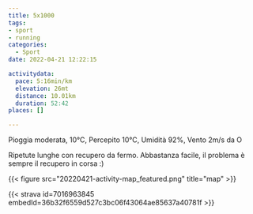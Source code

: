 ```yaml
---
title: 5x1000
tags:
- sport
- running
categories: 
  - Sport
date: 2022-04-21 12:22:15

activitydata:
  pace: 5:16min/km
  elevation: 26mt
  distance: 10.01km
  duration: 52:42
places: []

---
```


Pioggia moderata, 10°C, Percepito 10°C, Umidità 92%, Vento 2m/s da O

<!--more-->

Ripetute lunghe con recupero da fermo. Abbastanza facile, il problema è sempre il recupero in corsa :)

{{<  figure src="20220421-activity-map_featured.png" title="map" >}}

{{< strava id=7016963845 embedId=36b32f6559d527c3bc06f43064ae85637a40781f >}}

